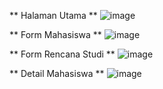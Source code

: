 ** Halaman Utama **
![image](https://github.com/user-attachments/assets/32e7181d-cb1f-4049-b578-b5480dd7486f)

** Form Mahasiswa **
![image](https://github.com/user-attachments/assets/92a11f05-aa43-4d1f-ad27-5ab429645d08)

** Form Rencana Studi **
![image](https://github.com/user-attachments/assets/41e35401-912d-4212-a439-fadd5b04bd3c)

** Detail Mahasiswa **
![image](https://github.com/user-attachments/assets/cf9334b6-2bca-463e-9bcf-75ae541fca96)
